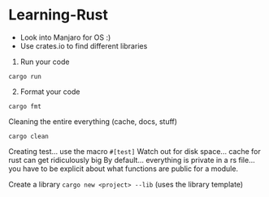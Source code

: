 # Learning-Rust

* Look into Manjaro for OS :)
* Use crates.io to find different libraries

1. Run your code
```
cargo run
```

2. Format your code
```
cargo fmt
```

Cleaning the entire everything (cache, docs, stuff)
```
cargo clean
```

Creating test... use the macro `#[test]`
Watch out for disk space... cache for rust can get ridiculously big
By default... everything is private in a rs file... you have to be explicit about what functions are public for a module.

Create a library `cargo new <project> --lib` (uses the library template)
